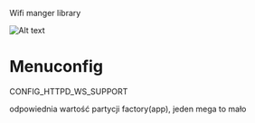 Wifi manger library 

![Alt text](https://drive.google.com/file/d/1wFxgm3XiHO2L9WIB9DSvd0wcvZ83jmKt/view?usp=drive_link "Firefox view")


# Menuconfig
CONFIG_HTTPD_WS_SUPPORT


odpowiednia wartość partycji factory(app), jeden mega to mało